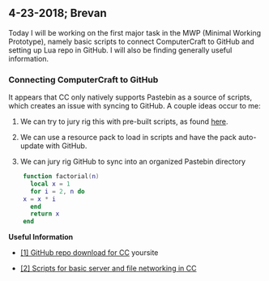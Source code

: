  4-23-2018; Brevan
 -
<style>  
.nl {
    text-decoration:none;
}
</style>
Today I will be working on the first major task in the MWP (Minimal Working Prototype), namely basic scripts to connect ComputerCraft to GitHub and setting up Lua repo in GitHub. I will also be finding generally useful information.

### Connecting ComputerCraft to GitHub
It appears that CC only natively supports Pastebin as a source of scripts, which creates an issue with syncing to GitHub. A couple ideas occur to me:

 1.  We can try to jury rig this with pre-built scripts, as found [here](http://www.computercraft.info/forums2/index.php?/topic/4072-github-repository-downloader/). 
 
 2. We can use a resource pack to load in scripts and have the pack auto-update with GitHub.
 
 3. We can jury rig GitHub to sync into an organized Pastebin directory
 
```lua
    function factorial(n)
	  local x = 1
	  for i = 2, n do
    x = x * i
	  end
	  return x
	end
```
**Useful Information**
- [[1] GitHub repo download for CC](http://www.computercraft.info/forums2/index.php?/topic/4072-github-repository-downloader/)
<a href="http://yoursite.com/" style="text-decoration:none">yoursite</a>

- [[2] Scripts for basic server and file networking in CC](https://github.com/lyqyd/ComputerCraft-LyqydNet)

<!--stackedit_data:
eyJoaXN0b3J5IjpbMTEwMDA3MTg5LC03OTE4OTk1NDMsMjAzOD
AzMjQwMSwzNjY3NjQ4NzYsLTEwMjE4NjU4NzUsLTExMTY4NTg2
MiwtMjA3NDU4MTk1N119
-->